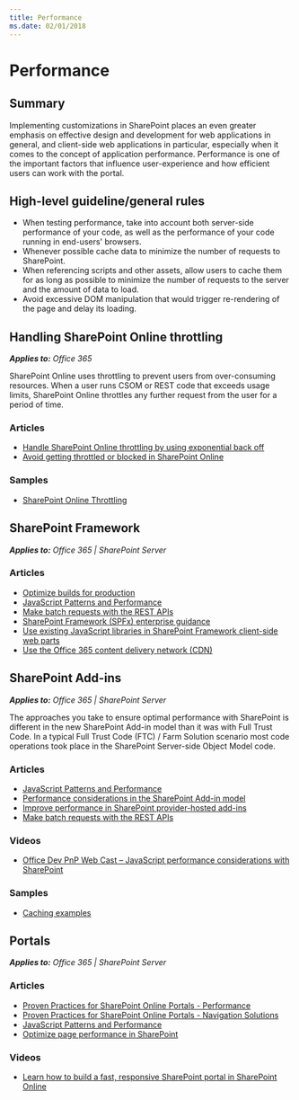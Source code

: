 ```yaml
---
title: Performance
ms.date: 02/01/2018
---
```

# Performance

## Summary

Implementing customizations in SharePoint places an even greater emphasis on effective design and development for web applications in general, and client-side web applications in particular, especially when it comes to the concept of application performance. Performance is one of the important factors that influence user-experience and how efficient users can work with the portal.

## High-level guideline/general rules

- When testing performance, take into account both server-side performance of your code, as well as the performance of your code running in end-users' browsers.
- Whenever possible cache data to minimize the number of requests to SharePoint.
- When referencing scripts and other assets, allow users to cache them for as long as possible to minimize the number of requests to the server and the amount of data to load.
- Avoid excessive DOM manipulation that would trigger re-rendering of the page and delay its loading.

## Handling SharePoint Online throttling

_**Applies to:** Office 365_

SharePoint Online uses throttling to prevent users from over-consuming resources. When a user runs CSOM or REST code that exceeds usage limits, SharePoint Online throttles any further request from the user for a period of time.

### Articles

- [Handle SharePoint Online throttling by using exponential back off](https://docs.microsoft.com/en-us/sharepoint/dev/solution-guidance/handle-sharepoint-online-throttling-by-using-exponential-back-off)
- [Avoid getting throttled or blocked in SharePoint Online](https://docs.microsoft.com/en-us/sharepoint/dev/general-development/how-to-avoid-getting-throttled-or-blocked-in-sharepoint-online)

### Samples

- [SharePoint Online Throttling](https://github.com/SharePoint/PnP/tree/master/Samples/Core.Throttling)

## SharePoint Framework

_**Applies to:** Office 365 | SharePoint Server_

### Articles

- [Optimize builds for production](https://docs.microsoft.com/en-us/sharepoint/dev/spfx/toolchain/optimize-builds-for-production)
- [JavaScript Patterns and Performance](https://docs.microsoft.com/en-us/sharepoint/dev/solution-guidance/javascript-patterns-and-performance)
- [Make batch requests with the REST APIs](https://docs.microsoft.com/en-us/sharepoint/dev/sp-add-ins/make-batch-requests-with-the-rest-apis)
- [SharePoint Framework (SPFx) enterprise guidance](https://docs.microsoft.com/en-us/sharepoint/dev/spfx/enterprise-guidance)
- [Use existing JavaScript libraries in SharePoint Framework client-side web parts](https://docs.microsoft.com/en-us/sharepoint/dev/spfx/web-parts/guidance/use-existing-javascript-libraries)
- [Use the Office 365 content delivery network (CDN)](https://docs.microsoft.com/en-us/sharepoint/dev/general-development/office-365-cdn)

## SharePoint Add-ins

_**Applies to:** Office 365 | SharePoint Server_

The approaches you take to ensure optimal performance with SharePoint is different in the new SharePoint Add-in model than it was with Full Trust Code. In a typical Full Trust Code (FTC) / Farm Solution scenario most code operations took place in the SharePoint Server-side Object Model code.

### Articles

- [JavaScript Patterns and Performance](https://docs.microsoft.com/en-us/sharepoint/dev/solution-guidance/javascript-patterns-and-performance)
- [Performance considerations in the SharePoint Add-in model](https://docs.microsoft.com/en-us/sharepoint/dev/solution-guidance/performance-considerations-sharepoint-add-in)
- [Improve performance in SharePoint provider-hosted add-ins](https://docs.microsoft.com/en-us/sharepoint/dev/solution-guidance/improve-performance-in-sharepoint-provider-hosted-add-ins)
- [Make batch requests with the REST APIs](https://docs.microsoft.com/en-us/sharepoint/dev/sp-add-ins/make-batch-requests-with-the-rest-apis)

### Videos

- [Office Dev PnP Web Cast – JavaScript performance considerations with SharePoint](https://dev.office.com/blogs/javascript-performance-considerations-with-sharepoint)

### Samples

- [Caching examples](https://github.com/SharePoint/PnP/tree/master/Samples/Performance.Caching)

## Portals

_**Applies to:** Office 365 | SharePoint Server_

### Articles

- [Proven Practices for SharePoint Online Portals - Performance](https://docs.microsoft.com/en-us/sharepoint/dev/solution-guidance/portal-performance)
- [Proven Practices for SharePoint Online Portals - Navigation Solutions](https://docs.microsoft.com/en-us/sharepoint/dev/solution-guidance/portal-navigation)
- [JavaScript Patterns and Performance](https://docs.microsoft.com/en-us/sharepoint/dev/solution-guidance/javascript-patterns-and-performance)
- [Optimize page performance in SharePoint](https://docs.microsoft.com/en-us/sharepoint/dev/general-development/optimize-page-performance-in-sharepoint)

### Videos

- [Learn how to build a fast, responsive SharePoint portal in SharePoint Online](https://www.youtube.com/watch?v=tD3mkbfhIbM)